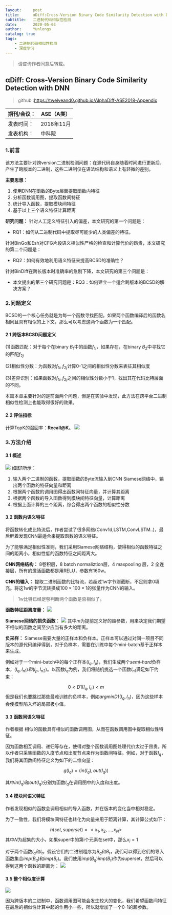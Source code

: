 ```yaml
---
layout:     post
title:      αDiff:Cross-Version Binary Code Similarity Detection with DNN阅读笔记
subtitle:   二进制代码相似性检测
date:       2020-05-03
author:     Yunlongs
catalog: true
tags:
    - 二进制代码相似性检测
    - 深度学习
---
```


>请咨询作者同意后转载。


## αDiff: Cross-Version Binary Code Similarity Detection with DNN
>github :https://twelveand0.github.io/AlphaDiff-ASE2018-Appendix

|期刊/会议： |ASE（A类）|
| ---|---|
|发表时间：|2018年11月|
|发表机构：|中科院|

### 1.前言
该方法主要针对跨version二进制检测问题：在源代码自身随着时间进行更新后，产生了跨版本的二进制，这些二进制仅在语法结构和语义上有轻微的差别。

**主要思想：** 
1. 使用DNN在函数的Byte层面提取函数内特征
2. 分析函数调用图，提取函数间特征
3. 统计导入函数，提取模块间特征
4. 基于以上三个语义特征计算距离

**研究问题：**
针对人工定义特征引入的偏差，本文研究的第一个问题是：
- RQ1：如何从二进制代码中提取尽可能少的人类偏差的特征。

针对BinGo和Esh对CFG片段语义相似性严格的检查和计算代价的昂贵，本文研究的第二个问题是：
- RQ2：如何有效地利用语义特征来提高BCSD的准确性？

针对BinDiff在跨长版本时准确率的急剧下降，本文研究的第三个问题是：
- 本文提出的第三个研究问题是：RQ3：如何建立一个适合跨版本的BCSD的解决方案？

### 2.问题定义
BCSD的一个核心任务就是为每一个函数寻找匹配。如果两个函数编译后的函数名相同且具有相似的上下文，那么可以考虑这两个函数为一个匹配。

#### 2.1 跨版本BCSD问题定义
(1)函数匹配：对于每个在binary $B_1$中的函数$f_{1i}$，如果存在，在binary $B_2$中寻找它的匹配$f_{2j}$

(2)相似性分数：为函数对$f_{1i},f_{2j}$计算0-1之间的相似性分数来表征其相似度

(3)差异识别：如果函数对$f_{1i},f_{2j}$之间的相似性分数小于1，找出其在代码比特层面的不同。

本篇本章主要针对的是前面两个问题，但是在实验中发现，此方法在跨平台二进制相似性检测上也能取得很好的效果。

#### 2.2 评估指标
计算TopK的召回率：**Recall@K**。
![](https://yunlongs-1253041399.cos.ap-chengdu.myqcloud.com/image/Similary_Detection/72.png)

### 3.方法介绍
#### 3.1 概述
![](https://yunlongs-1253041399.cos.ap-chengdu.myqcloud.com/image/Similary_Detection/73.png)
如图1所示：
1. 输入两个二进制的函数，提取函数的Byte流输入到CNN Siamese网络中，输出两个函数的特征向量和距离
2. 根据两个函数的调用图得出函数间特征向量，并计算其距离
3. 根据两个函数的导入函数得到模块间特征向量，计算距离
4. 根据上面计算的三个距离，综合得出两个函数的相似性分数

#### 3.2 函数内语义特征
将函数转化成比特流后，作者尝试了很多网络(Conv1d,LSTM,ConvLSTM..)，最后醉着发现CNN最适合来提取函数的语义特征。

为了能够满足相似性准则，我们采用Siamese网络结构，使得相似的函数特征之间的距离小，相似性低的函数特征之间距离大。

**CNN网络结构：** 8卷积层，8 batch normaliztion层，4 maxpooling 层，2 全连接层，所有的激活函数都是用RELU，参数有160w。

**CNN的输入：** 提取二进制函数的比特流，若超过1w字节则截断，不足则拿0填充。将这1w的字节流转换成$100\times 100 \times 1$的张量作为CNN的输入。
>1w比特已经足够判断两个函数是否相似了。

**函数特征距离度量：**
![](https://yunlongs-1253041399.cos.ap-chengdu.myqcloud.com/image/Similary_Detection/74.png)

**Siamese网络的损失函数**： 
![](https://yunlongs-1253041399.cos.ap-chengdu.myqcloud.com/image/Similary_Detection/75.png)
其中$m$为提前定义好的超参数，用来决定我们期望不相似的函数之间至少应当有多大的距离。

**负采样：** Siamese需要大量的正样本和负样本。正样本可以通过对同一项目不同版本的源代码编译得到，对于负样本，需要在训练中每个mini-batch基于正样本来生成。

例如对于一个mini-batch中的每个正样本$(I_q,I_p)$，我们生成两个*semi-hard*负样本，$(I_q,I_{n1})和(I_p,I_{n2})$。以函数$I_q$为例，我们将随机挑选一个函数$I_{n1}$满足如下约束：

$$ 0< D1(I_q,I_n) < m$$
但是我们也要跳过那些最难训练的负样本，例如$argmin D1(I_q,I_n)$，因为这些样本会使模型陷入坏的局部极小值。

#### 3.3 函数间语义特征
作者根据 相似的函数具有相似的函数调用图，从而在函数调用图中提取相似性特征。

因为函数相互调用、递归等存在，使得对整个函数调用图处理代价太过于昂贵。所以作者只采集函数的入度节点和出度节点来作为函数间特征。例如，对于函数$I_q$，我们将其函数间特征定义为如下的二维向量：

$$g(I_q) = (in(I_q),out(I_q))$$

其中$in(I_q)$和$out(I_q)$分别为函数$I_q$在调用图中的入度和出度。

#### 3.4 模块间语义特征
作者发现相似的函数会调用相似的导入函数，并在版本的变化当中相对稳定。

为了一致性，我们将模块间特征也转化为向量来用于距离计算，其计算公式如下：

$$h(set,superset) = < x_1,x_2,...,x_N > $$
其中$N$为超集的大小，如果super中的第i个元素在set中，那么$x_i = 1$

对于两个函数$I_q$和$I_t$，假设它们的二进制程序为$B_q$和$B_t$，我们可以得到它们的导入函数集合$imp(B_q)$和$imp(B_t)$。我们使用$imp(B_q) \hat imp(B_t)$作为superset，然后可以得到这两个函数的距离为：
![](https://yunlongs-1253041399.cos.ap-chengdu.myqcloud.com/image/Similary_Detection/76.png)


#### 3.5 整个相似度计算
![](https://yunlongs-1253041399.cos.ap-chengdu.myqcloud.com/image/Similary_Detection/77.png)

因为跨版本的二进制中，函数调用图可能会发生较大的变化，我们希望函数间特征在最后的相似性计算中起的作用小一些，所以就增加了一个0-1的超参数。
